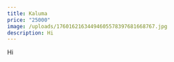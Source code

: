 ```yaml
---
title: Kaluma
price: "25000"
image: /uploads/17601621634494605578397681668767.jpg
description: Hi
---
```

Hi
